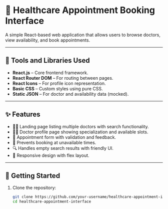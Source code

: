 # 🏥 Healthcare Appointment Booking Interface

A simple React-based web application that allows users to browse doctors, view availability, and book appointments.

---

## 🔧 Tools and Libraries Used

- **React.js** – Core frontend framework.
- **React Router DOM** – For routing between pages.
- **React Icons** – For profile icon representation.
- **Basic CSS** – Custom styles using pure CSS.
- **Static JSON** – For doctor and availability data (mocked).

---

## ✨ Features

- 👨‍⚕️ Landing page listing multiple doctors with search functionality.
- 🧑‍⚕️ Doctor profile page showing specialization and available slots.
- 📝 Appointment form with validation and feedback.
- 🚫 Prevents booking at unavailable times.
- 🔍 Handles empty search results with friendly UI.
- 📱 Responsive design with flex layout.
---

## 🚀 Getting Started

1. Clone the repository:
   ```bash
   git clone https://github.com/your-username/healthcare-appointment-interface.git
   cd healthcare-appointment-interface
